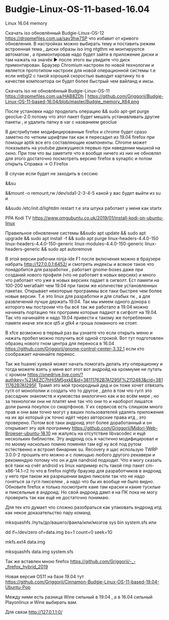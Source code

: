 # Budgie-Linux-OS-11-based-16.04
Linux 16.04 memory


Скачать iso обновлённый Budgie-Linux-OS-12 https://dropmefiles.com.ua/sav3hw7SP что избавит от кривого обновления. В настройках можно выбирать тему и поставить режим встроенная тема , диски образы iso img ntgthm не монтируются автоматом , а примонтировав надо будет зайти в приложение диски и там нажать на значёк  ▶ после этого вы увидите что диск примонтирован.
Браузер Chromium настроен по новой технологии и является прототипом настроек для новой операционной системы т.е если webgl2 
с такой хорошей скоростью выводит картинку то в качестве композитора он будет более быстрый чем вайланд и иксы.


Скачать iso не обновлённый Budgie-Linux-OS-11 https://dropmefiles.com.ua/HAB8ZDh | https://github.com/Griggorii/Budgie-Linux-OS-11-based-16.04/blob/master/Budgie_memory_X64.png



После установки надо проделать операцию && sudo apt-get purge geoclue-2.0  потому что этот пакет будет мешать устанавливать другие пакеты , и удалить папку в var с названием geoclue

В дистрибутиве модифицированные firefox и chrome будет сразо заметно по четким шрифтам так как я пересадил из 19.04 firefox при помощи aptik все его составляющие компоненты. Chrome может показывать на youtube движущиеся первью при наведении мышкой на окно. При том что вы заметите что я вообще ничего из них не обновлял для этого достаточно посмотреть версию firefox в synaptic и потом открыть Справка ->  О Firefox

В случае если будет не заходить в сессию 

&&su 

&&mount -o remount,rw /dev/sda1-2-3-4-5 какой у вас будет выйти из su и

&&sudo /etc/init.d/lightdm restart т.е эта штука работает у меня как startx

PPA Kodi TV https://www.omgubuntu.co.uk/2019/01/install-kodi-on-ubuntu-linux

Правильное обновление системы &&sudo apt update && sudo apt upgrade && sudo apt install -f && sudo apt purge linux-headers-4.4.0-150 linux-headers-4.4.0-150-generic linux-modules-4.4.0-150-generic linux-headers-generic && sudo apt autoremove

В этой версии рабочии ninja-ide F1 после включения можно в браузере набрать http://127.0.0.1:6452/ и смотреть индексы и всякое такое что понадобится для разработки , работает gnome-boxes даже при созданий нового профиля (что не работает в новых версиях) и много что работает что уже в новых версиях падает в сигволт. Ест памяти на 100-200 мегабайт чем 19.04 при таком же количестве установленных пакетах. Открывает некоторые программы все таки быстрее чем более новые версии. Т.е это linux для разработки и для слабых пк , а для развлечений лучше держать 19.04. Так мы имеем одного донора с которого мы построим что бы всё так же работало в 19.04 можно начинать портацию тех программ которые падают в сигфолт на 19.04. Так что начинайте и надо 19.04 привести к такому же потреблению памяти иначе эти все qt5 и gtk4 и гроша ломанного не стоят.

В xfce возможно в первый раз вы узнаете что если открыть меню и нажать пробел можно получить всё одной строкой.
Вот тут подготовлен образец нового гном центра для переноса в 16.04 https://github.com/Griggorii/gnome-control-center-3.32.1 
если кто соображает начинайте перенос.

Так же huawei хуавей может начать помогать делать эту операционку и тогда можете взять у меня вот этот вот андройд на хромиуме 
не путать с хромом https://onedrive.live.com/?authkey=%21AEZC7hHiSM5gxkE&id=38111762B7A1295F%2112483&cid=38111762B7A1295F Трамп это 
мой троюродный дед и он тоже хочет отвязать гугл от монополии и создать что то другое , дело в том что гугл это рассадник знакомств и кумовства аналогично как и во всём мире , но за технологии они не платят мне так что они то и наоборот лишатся доли рынка покупок 
со смартфонов. У их сервисов есть слишком много прав и они вам точно могут у ваших пользователей удалять приложения на их api который уж точно идёт через авторские права итд , это проверено. Потом всё таки андроид этот более доработанный и он открывает эту apk программу https://github.com/Griggorii/Midori-Web-Browser-ubuntu-18.10 не жалуясь на отсутствие libvacodec и ещё нескольких библиотек. Эту андроид ось я частично модифицировал и по моему насколько помню поменял там egl ну всё под рутом естественно и встроил бинарник su. Recovery я щас использую TWRP 3.0.0-2 прошить его можно и с помощью любого другого рекавери и рекомендую потому что он и для nandroid подходит. Что я могу сказать всё таки на счёт android vs linux например есть такой rmp пакет cm-x86-14.1-r2 то что в firefox nightly браузер для разработчиков в андроид у него при таком же разрешении видно пиксели так что не надо гоняться за гугл пикселем , а надо что бы их вообще не было видно. Обновите firefox и только посмотрите каие там 
краски и какие тусклые и пиксельные в андроид. Но свой андроид дамп я на ПК пока не могу проверить так как ещё не достаточно понимаю.

Для тех кто думает что сложно разобраться как упаковать вндроид итд как некое доказательство пару команд

mksquashfs /путь/до/вашего/фаила/или/мозгов sys bin system.sfs или 

dd if=/dev/zero of=data.img bs=1 count=0 seek=1G

mkfs.ext4 data.img

mksquashfs data.img system.sfs


Так же вставлен мною firefox https://github.com/Griggorii/-_-_firefox_hybrid_2019

Новая версия OS11 на базе 19.04 тут https://github.com/Griggorii/Cinnamon-Budgie-Linux-OS-11-based-19.04-Ubuntu-Pop

Между ними есть разница Wine сильный в 19.04 , а в 16.04 сильный Playonlinux и Wine выбирать вам.

Для связи http://127.0.1.1:0/
